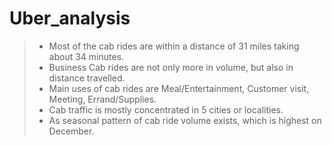 # Uber_analysis 

> - Most of the cab rides are within a distance of 31 miles taking about 34 minutes.
> - Business Cab rides are not only more in volume, but also in distance travelled.
> - Main uses of cab rides are Meal/Entertainment, Customer visit, Meeting, Errand/Supplies.
> - Cab traffic is mostly concentrated in 5 cities or localities.
> - As seasonal pattern of cab ride volume exists, which is highest on December.
